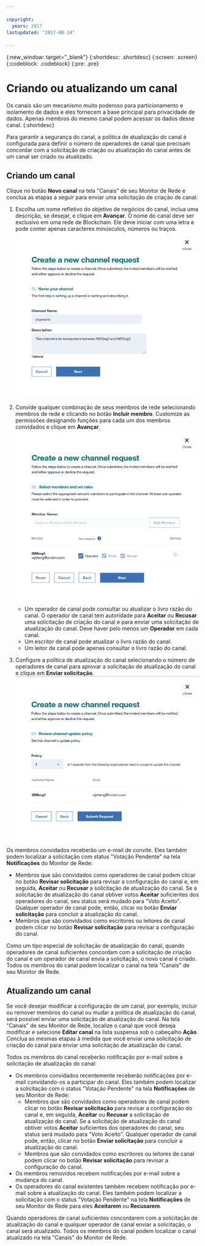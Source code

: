 ```yaml
---

copyright:
  years: 2017
lastupdated: "2017-08-14"

---
```


{:new_window: target="_blank"}
{:shortdesc: .shortdesc}
{:screen: .screen}
{:codeblock: .codeblock}
{:pre: .pre}

# Criando ou atualizando um canal

Os canais são um mecanismo muito poderoso para particionamento e isolamento de dados e eles fornecem a base principal
para privacidade de dados. Apenas membros do mesmo canal podem acessar os dados desse canal.
{:shortdesc}

Para garantir a segurança do canal, a política de atualização do canal é configurada para definir o número de operadores de canal que precisam concordar com a solicitação de criação ou atualização do canal antes de um canal ser criado ou atualizado. 

## Criando um canal
Clique no botão **Novo canal** na tela "Canais" de seu Monitor de Rede e conclua as etapas a seguir para enviar uma solicitação de criação de canal:  
1. Escolha um nome refletivo do objetivo de negócios do canal, inclua uma descrição, se desejar, e clique em **Avançar**. O nome do canal deve ser exclusivo em uma rede de Blockchain. Ele deve iniciar com uma letra e pode conter apenas caracteres minúsculos, números ou traços.  
  ![Criar canal 1](../images/create_channel.png "Painel 1 de Criar um canal")  
    
2. Convide qualquer combinação de seus membros de rede selecionando membros de rede e clicando no botão **Incluir membro**. Customize as permissões designando funções para cada um dos membros convidados e clique em **Avançar**.  
  ![Criar canal 2](../images/create_channel_2.png "Painel 2 de Criar um canal")  
  
    * Um operador de canal pode consultar ou atualizar o livro razão do canal. O operador de canal tem autoridade para **Aceitar** ou **Recusar** uma solicitação de criação do canal e para enviar uma solicitação de atualização do canal. Deve haver pelo menos um **Operador** em cada canal.  
    * Um escritor de canal pode atualizar o livro razão do canal.
    * Um leitor de canal pode apenas consultar o livro razão do canal.
  
3. Configure a política de atualização do canal selecionando o número de operadores de canal para aprovar a solicitação de atualização do canal e clique em **Enviar solicitação**.   
  ![Criar um canal 3](../images/create_channel_3.png "Painel 3 de Criar um canal")  

Os membros convidados receberão um e-mail de convite. Eles também podem localizar a solicitação com status "Votação Pendente" na tela **Notificações** do Monitor de Rede:  
* Membros que são convidados como operadores de canal podem clicar no botão **Revisar solicitação** para revisar a configuração do canal e, em seguida, **Aceitar** ou **Recusar** a solicitação de atualização do canal. Se a solicitação de atualização do canal obtiver votos **Aceitar** suficientes dos operadores do canal, seu status será mudado para "Voto Aceito". Qualquer operador de canal pode, então, clicar no botão **Enviar solicitação** para concluir a atualização do canal.  
* Membros que são convidados como escritores ou leitores de canal podem clicar no botão **Revisar solicitação** para revisar a configuração do canal.

Como um tipo especial de solicitação de atualização do canal, quando operadores de canal suficientes concordam com a solicitação de criação do canal e um operador de canal envia a solicitação, o novo canal é criado. Todos os membros do canal podem localizar o canal na tela "Canais" de seu Monitor de Rede.

## Atualizando um canal
Se você desejar modificar a configuração de um canal, por exemplo, incluir ou remover membros do canal ou mudar a política de atualização do canal, será possível enviar uma solicitação de atualização do canal. Na tela "Canais" de seu Monitor de Rede, localize o canal que você deseja modificar e selecione **Editar canal** na lista suspensa sob o cabeçalho **Ação**. Conclua as mesmas etapas à medida que você enviar uma solicitação de criação do canal para enviar uma solicitação de atualização do canal.

Todos os membros do canal receberão notificação por e-mail sobre a solicitação de atualização do canal:
* Os membros convidados recentemente receberão notificações por e-mail convidando-os a participar do canal. Eles também podem localizar a solicitação com o status "Votação Pendente" na tela **Notificações** de seu Monitor de Rede:  
    * Membros que são convidados como operadores de canal podem clicar no botão **Revisar solicitação** para revisar a configuração do canal e, em seguida, **Aceitar** ou **Recusar** a solicitação de atualização do canal. Se a solicitação de atualização do canal obtiver votos **Aceitar** suficientes dos operadores do canal, seu status será mudado para "Voto Aceito". Qualquer operador de canal pode, então, clicar no botão **Enviar solicitação** para concluir a atualização do canal.  
    * Membros que são convidados como escritores ou leitores de canal podem clicar no botão **Revisar solicitação** para revisar a configuração do canal.
* Os membros removidos recebem notificações por e-mail sobre a mudança do canal.
* Os operadores do canal existentes também recebem notificação por e-mail sobre a atualização do canal. Eles também podem localizar a solicitação com o status "Votação Pendente" na tela **Notificações** de seu Monitor de Rede para eles **Aceitarem** ou **Recusarem**.

Quando operadores de canal suficientes concordarem com a solicitação de atualização do canal e qualquer operador de canal enviar a solicitação, o canal será atualizado. Todos os membros do canal podem localizar o canal atualizado na tela "Canais" do Monitor de Rede.
